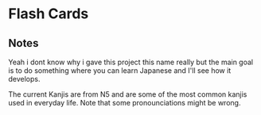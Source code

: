# Flash Cards

## Notes
Yeah i dont know why i gave this project this name really but the main goal is to
do something where you can learn Japanese and I'll see how it develops.

The current Kanjis are from N5 and are some of the most common kanjis used in
everyday life. Note that some pronounciations might be wrong.
